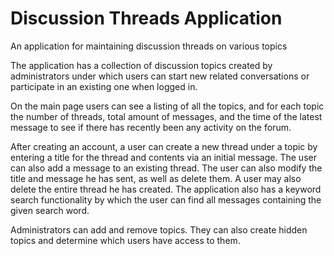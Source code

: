 # Discussion Threads Application

An application for maintaining discussion threads on various topics

The application has a collection of discussion topics created by administrators under which users can start new related conversations or participate in an existing one when logged in.

On the main page users can see a listing of all the topics, and for each topic the number of threads, total amount of messages, and the time of the latest message to see if there has recently been any activity on the forum.

After creating an account, a user can create a new thread under a topic by entering a title for the thread and contents via an initial message. The user can also add a message to an existing thread. The user can also modify the title and message he has sent, as well as delete them. A user may also delete the entire thread he has created. The application also has a keyword search functionality by which the user can find all messages containing the given search word.

Administrators can add and remove topics. They can also create hidden topics and determine which users have access to them.
